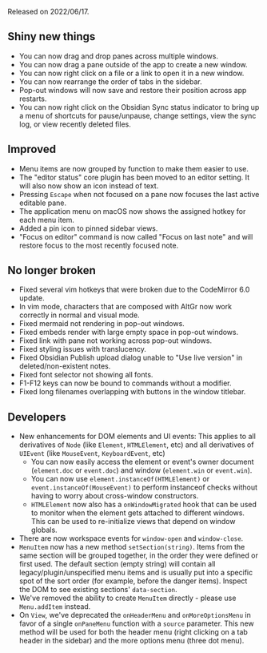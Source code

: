 Released on 2022/06/17.

## Shiny new things

- You can now drag and drop panes across multiple windows.
- You can now drag a pane outside of the app to create a new window.
- You can now right click on a file or a link to open it in a new window.
- You can now rearrange the order of tabs in the sidebar.
- Pop-out windows will now save and restore their position across app restarts.
- You can now right click on the Obsidian Sync status indicator to bring up a menu of shortcuts for pause/unpause, change settings, view the sync log, or view recently deleted files.

## Improved

- Menu items are now grouped by function to make them easier to use.
- The "editor status" core plugin has been moved to an editor setting. It will also now show an icon instead of text.
- Pressing `Escape` when not focused on a pane now focuses the last active editable pane.
- The application menu on macOS now shows the assigned hotkey for each menu item.
- Added a pin icon to pinned sidebar views.
- "Focus on editor" command is now called "Focus on last note" and will restore focus to the most recently focused note.

## No longer broken

- Fixed several vim hotkeys that were broken due to the CodeMirror 6.0 update.
- In vim mode, characters that are composed with AltGr now work correctly in normal and visual mode.
- Fixed mermaid not rendering in pop-out windows.
- Fixed embeds render with large empty space in pop-out windows.
- Fixed link with pane not working across pop-out windows.
- Fixed styling issues with translucency.
- Fixed Obsidian Publish upload dialog unable to "Use live version" in deleted/non-existent notes.
- Fixed font selector not showing all fonts.
- F1-F12 keys can now be bound to commands without a modifier.
- Fixed long filenames overlapping with buttons in the window titlebar.

## Developers

- New enhancements for DOM elements and UI events: This applies to all derivatives of `Node` (like `Element`, `HTMLElement`, etc) and all derivatives of `UIEvent` (like `MouseEvent`, `KeyboardEvent`, etc)
	- You can now easily access the element or event's owner document (`element.doc` or `event.doc`) and window (`element.win` or `event.win`).
	- You can now use `element.instanceOf(HTMLElement)` or `event.instanceOf(MouseEvent)` to perform instanceof checks without having to worry about cross-window constructors.
	- `HTMLElement` now also has a `onWindowMigrated` hook that can be used to monitor when the element gets attached to different windows. This can be used to re-initialize views that depend on window globals.
- There are now workspace events for `window-open` and `window-close`.
- `MenuItem` now has a new method `setSection(string)`. Items from the same section will be grouped together, in the order they were defined or first used. The default section (empty string) will contain all legacy/plugin/unspecified menu items and is usually put into a specific spot of the sort order (for example, before the danger items). Inspect the DOM to see existing sections' `data-section`.
- We've removed the ability to create `MenuItem` directly - please use `Menu.addItem` instead.
- On `View`, we've deprecated the `onHeaderMenu` and `onMoreOptionsMenu` in favor of a single `onPaneMenu` function with a `source` parameter. This new method will be used for both the header menu (right clicking on a tab header in the sidebar) and the more options menu (three dot menu).
